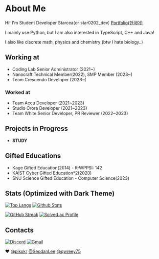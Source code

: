 # About Me
Hi! I'm Student Developer Starcea(or star0202_dev) [Portfolio(한국어)](https://starcea.notion.site/16f52386b2484925ae01bccab995b601)

I mainly use Python, but I am also interested in TypeScript, C++ and Java!

I also like discrete math, physics and chemistry (btw I hate biology..)

## Working at
- Coding Lab Senior Administrator (2021~)
- Nanocraft Technical Member(2022), SMP Member (2023~)
- Team Crescendo Developer (2023~)

### Worked at
- Team Accu Developer (2021~2023)
- Studio Orora Developer (2021~2023)
- Team White Senior Developer, PR Reviewer (2022~2023)

## Projects in Progress
- **STUDY**

## Gifted Educations
- Kage Gifted Education(2014) - K-WPPSI: 142
- KAIST Cyber Gifted Education\*2(2020)
- SNU Science Gifted Education - Computer Science(2023)


## Stats (Optimized with Dark Theme)
[![Top Langs](https://github-readme-starcea.vercel.app/api/top-langs?username=star0202&langs_count=10&show_icons=true&theme=transparent&layout=compact&hide_border=true&title_color=E8D5D3&text_color=7edac9)](https://github.com/anuraghazra/github-readme-stats)
[![Github Stats](https://github-readme-starcea.vercel.app/api?username=star0202&show_icons=true&theme=transparent&hide_border=true&ring_color=E8D5D3&title_color=E8D5D3&icon_color=E34C26&text_color=7edac9)](https://github.com/anuraghazra/github-readme-stats)

[![GitHub Streak](https://github-readme-streak-stats.herokuapp.com?user=star0202&theme=nightowl&background=FFFFFF00&hide_border=true&ring=E8D5D3&fire=E34C26&sideNums=E8D5D3&sideLabels=E8D5D3)](https://github.com/DenverCoder1/github-readme-streak-stats)
[![Solved.ac Profile](http://mazassumnida.wtf/api/v2/generate_badge?boj=Starcea)](https://solved.ac/Starcea)

## Contacts
[![Discord](https://img.shields.io/badge/Discord-%235865F2.svg?style=for-the-badge&logo=discord&logoColor=white)](https://discord.com/users/798690702635827200)
[![Gmail](https://img.shields.io/badge/Gmail-D14836?style=for-the-badge&logo=gmail&logoColor=white)](mailto:stardev.uwu@gmail.com)

❤️ [@pikokr](https://github.com/pikokr) [@SeodanLee](https://github.com/SeodanLee) [@qwreey75](https://github.com/qwreey75)

